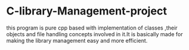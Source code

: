 # C-library-Management-project
this program is pure cpp based with implementation of classes ,their objects and file handling concepts involved in it.It is basically made for making the library management easy and more efficient.
